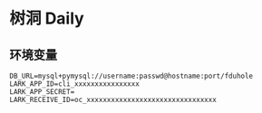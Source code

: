 # 树洞 Daily

## 环境变量

```
DB_URL=mysql+pymysql://username:passwd@hostname:port/fduhole
LARK_APP_ID=cli_xxxxxxxxxxxxxxxx
LARK_APP_SECRET=
LARK_RECEIVE_ID=oc_xxxxxxxxxxxxxxxxxxxxxxxxxxxxxxxx
```
